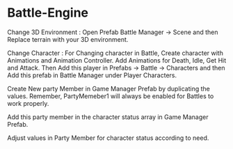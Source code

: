 # Battle-Engine

Change 3D Environment :
Open Prefab Battle Manager -> Scene and then Replace terrain with your 3D environment.

Change Character :
For Changing character in Battle, Create character with Animations and Animation Controller.
Add Animations for Death, Idle, Get Hit and Attack. Then Add this player in ​Prefabs -> Battle ->
Characters​ and then Add this prefab in ​Battle Manager​ under ​Player Characters.

Create New party Member in Game Manager Prefab by duplicating the values. Remember,
PartyMemeber1 will always be enabled for Battles to work properly.

Add this party member in the character status array in Game Manager Prefab.

Adjust values in Party Member for character status according to need.